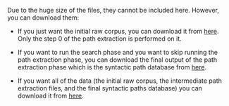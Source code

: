 Due to the huge size of the files, they cannot be included here. However, you can download them:

- If you just want the initial raw corpus, you can download it from [here](). Only the step 0 of the path extraction is performed on it.

- If you want to run the search phase and you want to skip running the path extraction phase, you can download the final output of the path extraction phase which is the syntactic path database from [here](https://drive.google.com/file/d/1WNR3bt981ZeJ414BgTO1YIt1ah1ctINk/view?usp=sharing).

- If you want all of the data (the initial raw corpus, the intermediate path extraction files, and the final syntactic paths database) you can download it from [here]().
